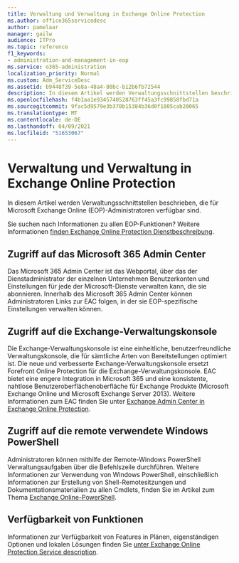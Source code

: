 ```yaml
---
title: Verwaltung und Verwaltung in Exchange Online Protection
ms.author: office365servicedesc
author: pamelaar
manager: gailw
audience: ITPro
ms.topic: reference
f1_keywords:
- administration-and-management-in-eop
ms.service: o365-administration
localization_priority: Normal
ms.custom: Adm_ServiceDesc
ms.assetid: b9448f39-5e8a-48a4-80bc-b12b6fb72544
description: In diesem Artikel werden Verwaltungsschnittstellen beschrieben, die für Microsoft Exchange Online (EOP)-Administratoren verfügbar sind.
ms.openlocfilehash: f4b1aa1e9345740528763ff45a3fc99858fbd71a
ms.sourcegitcommit: 9fac5d9579e3b370b15384b36d0f1805cab20065
ms.translationtype: MT
ms.contentlocale: de-DE
ms.lasthandoff: 04/09/2021
ms.locfileid: "51653067"
---
```

# <a name="administration-and-management-in-exchange-online-protection"></a>Verwaltung und Verwaltung in Exchange Online Protection

In diesem Artikel werden Verwaltungsschnittstellen beschrieben, die für Microsoft Exchange Online (EOP)-Administratoren verfügbar sind.
  
Sie suchen nach Informationen zu allen EOP-Funktionen? Weitere Informationen [finden Exchange Online Protection Dienstbeschreibung](exchange-online-protection-service-description.md).
  
## <a name="access-to-the-microsoft-365-admin-center"></a>Zugriff auf das Microsoft 365 Admin Center

Das Microsoft 365 Admin Center ist das Webportal, über das der Dienstadministrator der einzelnen Unternehmen Benutzerkonten und Einstellungen für jede der Microsoft-Dienste verwalten kann, die sie abonnieren. Innerhalb des Microsoft 365 Admin Center können Administratoren Links zur EAC folgen, in der sie EOP-spezifische Einstellungen verwalten können.
  
## <a name="access-to-the-exchange-admin-center"></a>Zugriff auf die Exchange-Verwaltungskonsole

Die Exchange-Verwaltungskonsole ist eine einheitliche, benutzerfreundliche Verwaltungskonsole, die für sämtliche Arten von Bereitstellungen optimiert ist. Die neue und verbesserte Exchange-Verwaltungskonsole ersetzt Forefront Online Protection für die Exchange-Verwaltungskonsole. EAC bietet eine engere Integration in Microsoft 365 und eine konsistente, nahtlose Benutzeroberflächenoberfläche für Exchange Produkte (Microsoft Exchange Online und Microsoft Exchange Server 2013). Weitere Informationen zum EAC finden Sie unter [Exchange Admin Center in Exchange Online Protection](/microsoft-365/security/office-365-security/exchange-admin-center-in-exchange-online-protection-eop).
  
## <a name="remote-windows-powershell-access"></a>Zugriff auf die remote verwendete Windows PowerShell

 Administratoren können mithilfe der Remote-Windows PowerShell Verwaltungsaufgaben über die Befehlszeile durchführen. Weitere Informationen zur Verwendung von Windows PowerShell, einschließlich Informationen zur Erstellung von Shell-Remotesitzungen und Dokumentationsmaterialien zu allen Cmdlets, finden Sie im Artikel zum Thema [Exchange Online-PowerShell](/powershell/exchange/exchange-online-powershell).
  
## <a name="feature-availability"></a>Verfügbarkeit von Funktionen

Informationen zur Verfügbarkeit von Features in Plänen, eigenständigen Optionen und lokalen Lösungen finden Sie [unter Exchange Online Protection Service description](exchange-online-protection-service-description.md).
